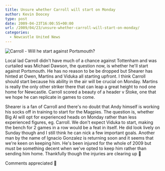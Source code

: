 ```yaml
---
title: Unsure whether Carroll will start on Monday
author: Kevin Doocey
type: post
date: 2009-04-23T16:00:55+00:00
url: /2009/04/23/unsure-whether-carroll-will-start-on-monday/
categories:
  - Newcastle United News
---
```


![Carroll - Will he start against Portsmouth?](https://static.guim.co.uk/sys-images/Football/Pix/pictures/2009/4/12/1239544535228/andy-carroll-001.jpg)

Local lad Carroll didn't have much of a chance against Tottenham and was curtailed was Michael Dawson, the question now, is whether he'll start against Portsmouth. He has no reason to be be dropped but Shearer has hinted at Owen, Martins and Viduka all starting upfront. I think Carroll should start because his ability in the air will be crucial on Monday. Martins is really the only other striker there that can leap a great height to nod one home for Newcastle. Carroll scored a beauty of a header v Stoke, one that we hope he can replicate in games to come.

Shearer is a fan of Carroll and there's no doubt that Andy himself is working his socks off in training to start for the Magpies. The question is, whether Big Al will opt for experienced heads on Monday rather than less experienced figures, eg. Carroll. We don't expect Viduka to start, making the bench for 2 games in a row would be a feat in itself. He did look lively on Sunday though and I still think he can nick a few important goals. Another man by the name of Ignacio Gonzalez is returning soon and it seems that we're keen on keeping him. He's been injured for the whole of 2009 but must be something decent when we've opted to keep him rather than sending him home. Thankfully though the injuries are clearing up 🙂

Comments appreciated 🙂
